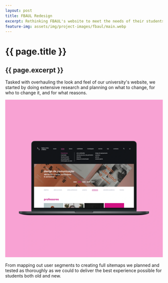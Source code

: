 ```yaml
---
layout: post
title: FBAUL Redesign
excerpt: Rethinking FBAUL's website to meet the needs of their students.
feature-img: assets/img/project-images/fbaul/main.webp
---
```


# {{ page.title }}

## {{ page.excerpt }}

Tasked with overhauling the look and feel of our university's website, we started by doing extensive research and planning on what to change, for who to change it, and for what reasons.

![Redesigned Fbaul Homepage](../assets/img/project-images/fbaul/main.webp)

From mapping out user segments to creating full sitemaps we planned and tested as thoroughly as we could to deliver the best experience possible for students both old and new.
